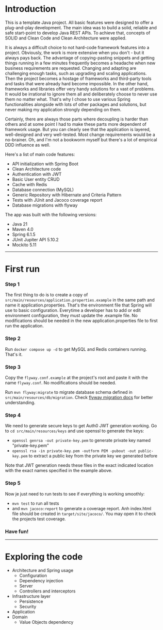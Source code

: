 # Introduction

This is a template Java project. All basic features were designed to offer a plug-and-play development. The main idea was to build a solid, reliable and safe start-point to develop Java REST APIs. To achieve that, concepts of SOLID and Clean Code and Clean Architecture were applied.

It is always a difficult choice to not hard-code framework features into a project. Obviously, the work is more extensive when you don't - but it always pays back. The advantage of copying-pasting snippets and getting things running in a few minutes frequently becomes a headache when new business requirements are requested. Changing and adapting are challenging enough tasks, such as upgrading and scaling applications. Then the project becomes a hostage of frameworks and third-party tools and tasks that were already hard become impossible. In the other hand, frameworks and libraries offer very handy solutions for a vast of problems. It would be irrational to ignore them all and deliberately choose to never use them no matter what. That's why I chose to use various Spring functionalities alongside with lots of other packages and solutions, but never making my application strongly depending on them.

Certainly, there are always those parts where decoupling is harder than others and at some point I had to make these parts more dependent of framework usage. But you can clearly see that the application is layered, well-designed and very well-tested. Most change requirements would be a no-brainer. Oh, and I'm not a bookworm myself but there's a lot of empirical DDD influence as well.

Here's a list of main code features:
- API initialization with Spring Boot
- Clean Architecture code
- Authentication with JWT
- Basic User entity CRUD
- Cache with Redis
- Database connection (MySQL)
- Generic Repository with Hibernate and Criteria Pattern
- Tests with JUnit and Jacoco coverage report
- Database migrations with flyway

The app was built with the following versions:
- Java 21
- Maven 4.0
- Spring 6.1.5
- JUnit Jupiter API 5.10.2
- Mockito 5.11

---

# First run

### Step 1

The first thing to do is to create a copy of `src/main/resources/application.properties.example` in the same path and name it application.properties. That's the environment file that Spring will use to basic configuration. Everytime a developer has to add or edit environment configuration, they must update the .example file.
No modifications should be needed in the new application.properties file to first run the application.

### Step 2

Run `docker compose up -d` to get MySQL and Redis containers running. That's it.

### Step 3

Copy the `flyway.conf.example` at the project's root and paste it with the name `flyway.conf`. No modifications should be needed.

Run `mvn flyway:migrate` to migrate database schema defined in `src/main/resources/db/migration`. Check [flyway migration docs](https://documentation.red-gate.com/flyway/flyway-cli-and-api/concepts/migrations) for better understanding.

### Step 4

We need to generate secure keys to get Auth0 JWT generation working. Go to `cd src/main/resources/keys` and use openssl to generate the keys:
- `openssl genrsa -out private-key.pem` to generate private key named "private-key.pem"
- `openssl rsa -in private-key.pem -outform PEM -pubout -out public-key.pem` to extract a public key from the private key we generated before

Note that JWT generation needs these files in the exact indicated location with the exact names specified in the example above.

### Step 5

Now je just need to run tests to see if everything is working smoothly:
- `mvn test` to run all tests
- and `mvn jacoco:report` to generate a coverage report. Anh index.html file should be created in `target/site/jacoco/`. You may open it to check the projects test coverage.

### Have fun!

---

# Exploring the code

- Architecture and Spring usage
  - Configuration
  - Dependency injection
  - Server
  - Controllers and interceptors
- Infrastructure layer
  - Persistence
  - Security
- Application
- Domain
  - Value Objects dependency
